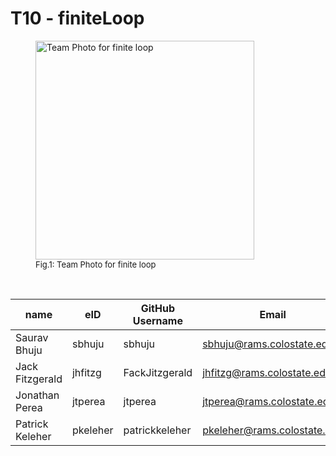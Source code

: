 # T10 - finiteLoop

<figure>
    <img src='team/images/teamPhoto-min.jpg' alt="Team Photo for finite loop " height="350" />
    <font size="2">
    <figcaption> Fig.1: Team Photo for finite loop 
    </figcaption>
    </font>
</figure>

&nbsp;

| name         | eID    | GitHub Username | Email                     |
|--------------|--------|-----------------|---------------------------|
| Saurav Bhuju | sbhuju | sbhuju          | sbhuju@rams.colostate.edu |
| Jack Fitzgerald | jhfitzg | FackJitzgerald | jhfitzg@rams.colostate.edu |
| Jonathan Perea | jtperea | jtperea | jtperea@rams.colostate.edu |
| Patrick Keleher| pkeleher| patrickkeleher| pkeleher@rams.colostate.edu|

